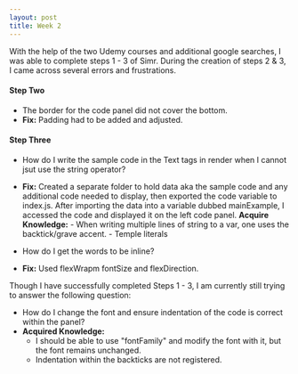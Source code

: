```yaml
---
layout: post
title: Week 2
---
```


With the help of the two Udemy courses and additional google searches, I was able to complete steps 1 - 3 of Simr. During the creation of steps 2 & 3, I came across several errors and frustrations. 

#### Step Two
 * The border for the code panel did not cover the bottom.
 * **Fix:** Padding had to be added and adjusted. 

#### Step Three
 * How do I write the sample code in the Text tags in render when I cannot jsut use the string operator? 
 * **Fix:** Created a separate folder to hold data aka the sample code and any additional code needed to display, then exported the 
            code variable to index.js. After importing the data into a variable dubbed mainExample, I accessed the code and displayed it on the left code panel.
            **Acquire Knowledge:**
              - When writing multiple lines of string to a var, one uses the backtick/grave accent. 
              - Temple literals
              
 * How do I get the words to be inline?
 * **Fix:** Used flexWrapm fontSize and flexDirection.
 
 Though I have successfully completed Steps 1 - 3, I am currently still trying to answer the following question:
 * How do I change the font and ensure indentation of the code is correct within the panel?
 * **Acquired Knowledge:** 
      - I should be able to use "fontFamily" and modify the font with it, but the font remains unchanged.
      - Indentation within the backticks are not registered.
 
 
 
